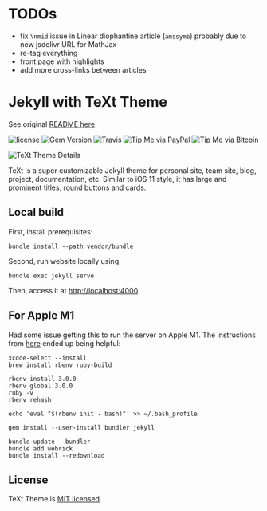 # TODOs

 - fix `\nmid` issue in Linear diophantine article (`amssymb`) probably due to new jsdelivr URL for MathJax
 - re-tag everything
 - front page with highlights
 - add more cross-links between articles


# Jekyll with TeXt Theme

See original [README here](https://github.com/kitian616/jekyll-TeXt-theme)

[![license](https://img.shields.io/github/license/kitian616/jekyll-TeXt-theme.svg)](https://github.com/kitian616/jekyll-TeXt-theme/blob/master/LICENSE)
[![Gem Version](https://img.shields.io/gem/v/jekyll-text-theme.svg)](https://github.com/kitian616/jekyll-TeXt-theme/releases)
[![Travis](https://img.shields.io/travis/kitian616/jekyll-TeXt-theme.svg)](https://travis-ci.org/kitian616/jekyll-TeXt-theme)
[![Tip Me via PayPal](https://img.shields.io/badge/PayPal-tip%20me-1462ab.svg?logo=paypal)](https://www.paypal.me/kitian616)
[![Tip Me via Bitcoin](https://img.shields.io/badge/Bitcoin-tip%20me-f7931a.svg?logo=bitcoin)](https://raw.githubusercontent.com/kitian616/jekyll-TeXt-theme/master/docs/assets/images/3Fkufxcw2xd8HnaRJBNK4ccdtkUDyyNu4V.jpg)

![TeXt Theme Details](https://raw.githubusercontent.com/kitian616/jekyll-TeXt-theme/master/screenshots/TeXt-layouts.png)

TeXt is a super customizable Jekyll theme for personal site, team site, blog, project, documentation, etc. Similar to iOS 11 style, it has large and prominent titles, round buttons and cards.

## Local build

First, install prerequisites:

    bundle install --path vendor/bundle

Second, run website locally using:

    bundle exec jekyll serve

Then, access it at [http://localhost:4000](http://localhost:4000).

## For Apple M1

Had some issue getting this to run the server on Apple M1. The instructions from [here](https://www.earthinversion.com/blogging/how-to-install-jekyll-on-appple-m1-macbook/) ended up being helpful:

```
xcode-select --install
brew install rbenv ruby-build

rbenv install 3.0.0
rbenv global 3.0.0
ruby -v
rbenv rehash

echo 'eval "$(rbenv init - bash)"' >> ~/.bash_profile

gem install --user-install bundler jekyll

bundle update --bundler
bundle add webrick
bundle install --redownload
```

## License

TeXt Theme is [MIT licensed](https://github.com/kitian616/jekyll-TeXt-theme/blob/master/LICENSE).
